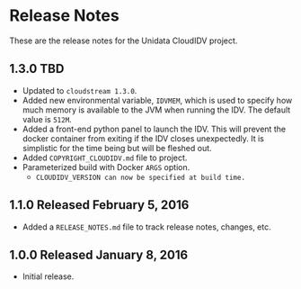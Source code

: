 # Release Notes

These are the release notes for the Unidata CloudIDV project.

## 1.3.0 TBD

* Updated to `cloudstream 1.3.0`.
* Added new environmental variable, `IDVMEM`, which is used to specify how much memory is available to the JVM when running the IDV.  The default value is `512M`.
* Added a front-end python panel to launch the IDV.  This will prevent the docker container from exiting if the IDV closes unexpectedly.  It is simplistic for the time being but will be fleshed out.
* Added `COPYRIGHT_CLOUDIDV.md` file to project.
* Parameterized build with Docker `ARGS` option.
  * `CLOUDIDV_VERSION can now be specified at build time.`

## 1.1.0 Released February 5, 2016

* Added a `RELEASE_NOTES.md` file to track release notes, changes, etc.

## 1.0.0 Released January 8, 2016

* Initial release.
